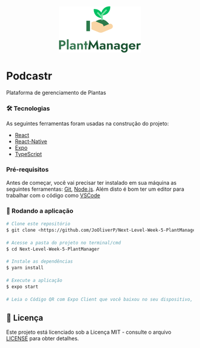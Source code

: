 <h1 align="center">
  <img alt="NextLevelWeek" src="./assets/logotype.png" />
</h1>

<h1>Podcastr</h1>
<p>Plataforma de gerenciamento de Plantas</p>

### 🛠 Tecnologias

As seguintes ferramentas foram usadas na construção do projeto:
- [React](https://pt-br.reactjs.org/)
- [React-Native](https://reactnative.dev/)
- [Expo](https://expo.io/)
- [TypeScript](https://www.typescriptlang.org/)

### Pré-requisitos

Antes de começar, você vai precisar ter instalado em sua máquina as seguintes ferramentas:
[Git](https://git-scm.com), [Node.js](https://nodejs.org/en/). 
Além disto é bom ter um editor para trabalhar com o código como [VSCode](https://code.visualstudio.com/)

### 🎲 Rodando a aplicação

```bash
# Clone este repositório
$ git clone <https://github.com/JoOliverP/Next-Level-Week-5-PlantManager.git>

# Acesse a pasta do projeto no terminal/cmd
$ cd Next-Level-Week-5-PlantManager

# Instale as dependências
$ yarn install

# Execute a aplicação
$ expo start

# Leia o Código QR com Expo Client que você baixou no seu dispositivo, não se esqueça de colocar o seu endereço ip lan no diretório ./src/services/api na baseURL.

```
## 📝 Licença
Este projeto está licenciado sob a Licença MIT - consulte o arquivo [LICENSE](LICENSE) para obter detalhes.

